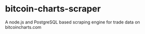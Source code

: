 bitcoin-charts-scraper
======================

A node.js and PostgreSQL based scraping engine for trade data on bitcoincharts.com
